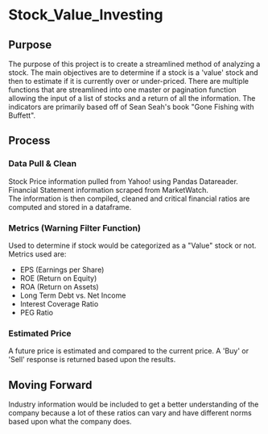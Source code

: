 # Stock_Value_Investing
## Purpose
The purpose of this project is to create a streamlined method of analyzing a stock. The main objectives are to determine if a stock is a 'value' stock and then to estimate if it is currently over or under-priced. There are multiple functions that are streamlined into one master or pagination function allowing the input of a list of stocks and a return of all the information. The indicators are primarily based off of Sean Seah's book "Gone Fishing with Buffett".
## Process
### Data Pull & Clean
Stock Price information pulled from Yahoo! using Pandas Datareader. <br />
Financial Statement information scraped from MarketWatch. <br />
The information is then compiled, cleaned and critical financial ratios are computed and stored in a dataframe.
### Metrics (Warning Filter Function)
Used to determine if stock would be categorized as a "Value" stock or not. <br />
Metrics used are:
- EPS (Earnings per Share)
- ROE (Return on Equity)
- ROA (Return on Assets)
- Long Term Debt vs. Net Income
- Interest Coverage Ratio
- PEG Ratio
### Estimated Price
A future price is estimated and compared to the current price. A 'Buy' or 'Sell' response is returned based upon the results.
## Moving Forward
Industry information would be included to get a better understanding of the company because a lot of these ratios can vary and have different norms based upon what the company does.

